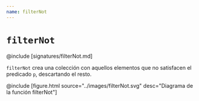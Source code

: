 ```yaml
---
name: filterNot
---
```


# `filterNot`

@include [signatures/filterNot.md]

`filterNot` crea una colección con aquellos elementos que no satisfacen el predicado `p`, descartando el resto.

@include [figure.html source="../images/filterNot.svg" desc="Diagrama de la función filterNot"]
